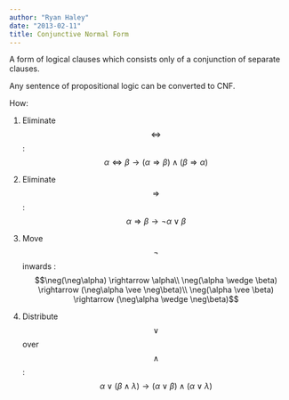 ```yaml
---
author: "Ryan Haley"
date: "2013-02-11"
title: Conjunctive Normal Form
---
```


A form of logical clauses which consists only of a conjunction of separate clauses.

Any sentence of propositional logic can be converted to CNF.

How:

1. Eliminate $$\Leftrightarrow$$
: $$\alpha \Leftrightarrow \beta \rightarrow (\alpha \Rightarrow \beta) \wedge (\beta \Rightarrow \alpha)$$

2. Eliminate $$\Rightarrow$$
: $$\alpha \Rightarrow \beta \rightarrow \neg\alpha \vee \beta$$

3. Move $$\neg$$ inwards
: $$\neg(\neg\alpha) \rightarrow \alpha\\ \neg(\alpha \wedge \beta) \rightarrow (\neg\alpha \vee \neg\beta)\\ \neg(\alpha \vee \beta) \rightarrow (\neg\alpha \wedge \neg\beta)$$

4. Distribute $$\vee$$ over $$\wedge$$
: $$\alpha \vee (\beta \wedge \lambda) \rightarrow (\alpha \vee \beta) \wedge (\alpha \vee \lambda)$$
